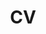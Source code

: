 ---
layout: cv
permalink: /cv/
title: CV
description: For the full Curriculum Vitae, click the top-right PDF icon. 
nav: true
nav_order: 0
cv_pdf: Linfeng_s_CV.pdf
---